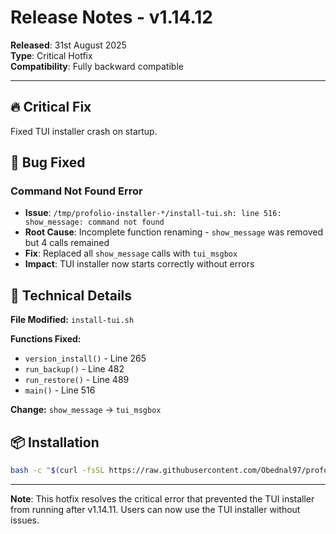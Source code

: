 # Release Notes - v1.14.12

**Released**: 31st August 2025  
**Type**: Critical Hotfix  
**Compatibility**: Fully backward compatible

---

## 🔥 **Critical Fix**

Fixed TUI installer crash on startup.

## 🐛 **Bug Fixed**

### Command Not Found Error
- **Issue**: `/tmp/profolio-installer-*/install-tui.sh: line 516: show_message: command not found`
- **Root Cause**: Incomplete function renaming - `show_message` was removed but 4 calls remained
- **Fix**: Replaced all `show_message` calls with `tui_msgbox`
- **Impact**: TUI installer now starts correctly without errors

## 📝 **Technical Details**

**File Modified:** `install-tui.sh`

**Functions Fixed:**
- `version_install()` - Line 265
- `run_backup()` - Line 482  
- `run_restore()` - Line 489
- `main()` - Line 516

**Change:** `show_message` → `tui_msgbox`

## 📦 **Installation**

```bash
bash -c "$(curl -fsSL https://raw.githubusercontent.com/Obednal97/profolio/main/install-wrapper.sh)"
```

---

**Note**: This hotfix resolves the critical error that prevented the TUI installer from running after v1.14.11. Users can now use the TUI installer without issues.